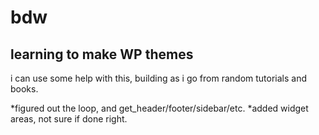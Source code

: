 bdw
===

learning to make WP themes
--------------------------


i can use some help with this, building as i go from random tutorials and books. 

*figured out the loop, and get_header/footer/sidebar/etc. 
*added widget areas, not sure if done right. 
